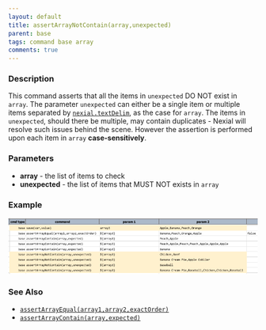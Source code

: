 ```yaml
---
layout: default
title: assertArrayNotContain(array,unexpected)
parent: base
tags: command base array
comments: true
---
```



### Description
This command asserts that all the items in `unexpected` DO NOT exist in `array`. The parameter `unexpected` can either 
be a single item or multiple items separated by [`nexial.textDelim`](../systemvars/index#nexial.textDelim), as the case 
for `array`.  The items in `unexpected`, should there be multiple, may contain duplicates - Nexial will resolve such 
issues behind the scene.  However the assertion is performed upon each item in `array` **case-sensitively**.


### Parameters
- **array** - the list of items to check
- **unexpected** - the list of items that MUST NOT exists in `array`


### Example
![script](image/assertArrayNotContain_01.png)


### See Also
- [`assertArrayEqual(array1,array2,exactOrder)`](assertArrayEqual(array1,array2,exactOrder))
- [`assertArrayContain(array,expected)`](assertArrayContain(array,expected))
